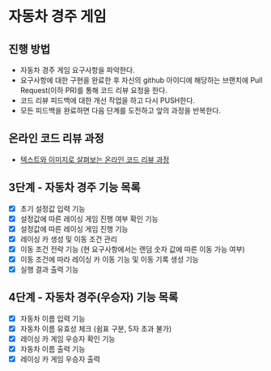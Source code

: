 # 자동차 경주 게임
## 진행 방법
* 자동차 경주 게임 요구사항을 파악한다.
* 요구사항에 대한 구현을 완료한 후 자신의 github 아이디에 해당하는 브랜치에 Pull Request(이하 PR)를 통해 코드 리뷰 요청을 한다.
* 코드 리뷰 피드백에 대한 개선 작업을 하고 다시 PUSH한다.
* 모든 피드백을 완료하면 다음 단계를 도전하고 앞의 과정을 반복한다.

## 온라인 코드 리뷰 과정
* [텍스트와 이미지로 살펴보는 온라인 코드 리뷰 과정](https://github.com/next-step/nextstep-docs/tree/master/codereview)

## 3단계 - 자동차 경주 기능 목록
* [X] 초기 설정값 입력 기능
* [X] 설정값에 따른 레이싱 게임 진행 여부 확인 기능
* [X] 설정값에 따른 레이싱 게임 진행 기능 
* [X] 레이싱 카 생성 및 이동 조건 관리
* [X] 이동 조건 전략 기능 (현 요구사항에서는 랜덤 숫자 값에 따른 이동 가능 여부)
* [X] 이동 조건에 따라 레이싱 카 이동 기능 및 이동 기록 생성 기능
* [X] 실행 결과 출력 기능

## 4단계 - 자동차 경주(우승자) 기능 목록
* [X] 자동차 이름 입력 기능
* [X] 자동차 이름 유효성 체크 (쉼표 구분, 5자 초과 불가)
* [X] 레이싱 카 게임 우승자 확인 기능
* [X] 자동차 이름 출력 기능
* [X] 레이싱 카 게임 우승자 출력